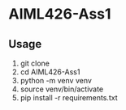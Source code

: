 # AIML426-Ass1


## Usage

1. git clone
2. cd AIML426-Ass1
3. python -m venv venv
4. source venv/bin/activate
4. pip install -r requirements.txt